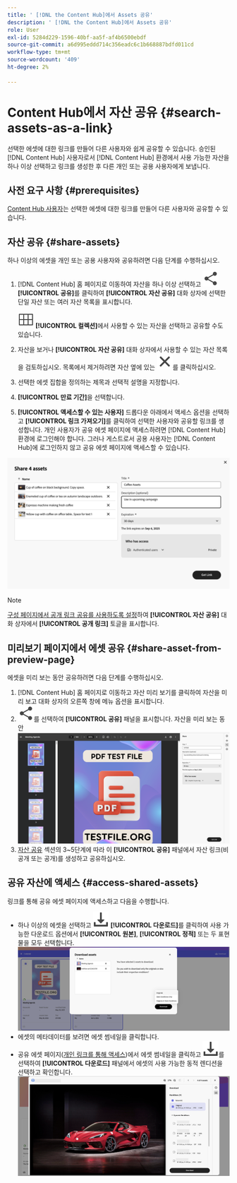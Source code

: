 ```yaml
---
title: ' [!DNL the Content Hub]에서 Assets 공유'
description: ' [!DNL the Content Hub]에서 Assets 공유'
role: User
exl-id: 5284d229-1596-40bf-aa5f-af4b6500ebdf
source-git-commit: a6d995eddd714c356eadc6c1b668887bdfd011cd
workflow-type: tm+mt
source-wordcount: '409'
ht-degree: 2%

---
```


# Content Hub에서 자산 공유 {#search-assets-as-a-link}

선택한 에셋에 대한 링크를 만들어 다른 사용자와 쉽게 공유할 수 있습니다. 승인된 [!DNL Content Hub] 사용자로서 [!DNL Content Hub] 환경에서 사용 가능한 자산을 하나 이상 선택하고 링크를 생성한 후 다른 개인 또는 공용 사용자에게 보냅니다.

## 사전 요구 사항 {#prerequisites}

[Content Hub 사용자](deploy-content-hub.md#onboard-content-hub-users)는 선택한 에셋에 대한 링크를 만들어 다른 사용자와 공유할 수 있습니다.

## 자산 공유 {#share-assets}

하나 이상의 에셋을 개인 또는 공용 사용자와 공유하려면 다음 단계를 수행하십시오.

1. [!DNL Content Hub] 홈 페이지로 이동하여 자산을 하나 이상 선택하고 ![공유](/help/assets/assets/share.svg) **[!UICONTROL 공유]**&#x200B;를 클릭하여 **[!UICONTROL 자산 공유]** 대화 상자에 선택한 단일 자산 또는 여러 자산 목록을 표시합니다.

   ![컬렉션](/help/assets/assets/Smock_Collection_18_N.svg) **[!UICONTROL 컬렉션]**&#x200B;에서 사용할 수 있는 자산을 선택하고 공유할 수도 있습니다.

1. 자산을 보거나 **[!UICONTROL 자산 공유]** 대화 상자에서 사용할 수 있는 자산 목록을 검토하십시오. 목록에서 제거하려면 자산 옆에 있는 ![선택 취소](/help/assets/assets/Close.svg)를 클릭하십시오.

1. 선택한 에셋 집합을 정의하는 제목과 선택적 설명을 지정합니다.

1. **[!UICONTROL 만료 기간]**&#x200B;을 선택합니다.

1. **[!UICONTROL 액세스할 수 있는 사용자]** 드롭다운 아래에서 액세스 옵션을 선택하고 **[!UICONTROL 링크 가져오기]**&#x200B;를 클릭하여 선택한 사용자와 공유할 링크를 생성합니다. 개인 사용자가 공유 에셋 페이지에 액세스하려면 [!DNL Content Hub] 환경에 로그인해야 합니다. 그러나 게스트로서 공용 사용자는 [!DNL Content Hub]에 로그인하지 않고 공유 에셋 페이지에 액세스할 수 있습니다.

<!--1. Select a **[!UICONTROL period of expiration]** and click **[!UICONTROL Get Link]** to generate a link to share with private users. Private users sign in to their [!DNL Content Hub] environment to access the shared assets page.-->

![비공개 및 공개 링크](/help/assets/assets/shared-link-for-assets.png)

<!--Enable the **[!UICONTROL Public Link]** toggle, select a **[!UICONTROL period of expiration]** and click **[!UICONTROL Generate Public Link]** to generate a link to share with public users. Public users, as guests, access the shared assets page without signing in to [!DNL Content Hub].-->

>[!NOTE]
> 
> [구성 페이지에서 공개 링크 공유를 사용하도록 설정](/help/assets/configure-content-hub-ui-options.md#enable-public-link-sharing)하여 **[!UICONTROL 자산 공유]** 대화 상자에서 **[!UICONTROL 공개 링크]** 토글을 표시합니다.

## 미리보기 페이지에서 에셋 공유 {#share-asset-from-preview-page}

에셋을 미리 보는 동안 공유하려면 다음 단계를 수행하십시오.

1. [!DNL Content Hub] 홈 페이지로 이동하고 자산 미리 보기를 클릭하여 자산을 미리 보고 대화 상자의 오른쪽 창에 메뉴 옵션을 표시합니다.
1. ![공유](/help/assets/assets/share.svg)를 선택하여 **[!UICONTROL 공유]** 패널을 표시합니다.
   자산을 미리 보는 동안 ![자산 공유](/help/assets/assets/share-link-asset-preview.png)
1. [자산 공유](#share-assets) 섹션의 3~5단계에 따라 이 **[!UICONTROL 공유]** 패널에서 자산 링크(비공개 또는 공개)를 생성하고 공유하십시오.

## 공유 자산에 액세스 {#access-shared-assets}

링크를 통해 공유 에셋 페이지에 액세스하고 다음을 수행합니다.

* 하나 이상의 에셋을 선택하고 ![다운로드](/help/assets/assets/download-icon.svg) **[!UICONTROL 다운로드]**&#x200B;를 클릭하여 사용 가능한 다운로드 옵션에서 **[!UICONTROL 원본]**, **[!UICONTROL 정적]** 또는 두 표현물을 모두 선택합니다.
  ![](/help/assets/assets/download-shared-assets.png)
* 에셋의 메타데이터를 보려면 에셋 썸네일을 클릭합니다.
* 공유 에셋 페이지([개인 링크를 통해 액세스](#share-assets))에서 에셋 썸네일을 클릭하고 ![다운로드](/help/assets/assets/download-icon.svg)를 선택하여 **[!UICONTROL 다운로드]** 패널에서 에셋의 사용 가능한 동적 렌디션을 선택하고 확인합니다.
  ![](/help/assets/assets/download-renditions-shared-assets-page.png)


